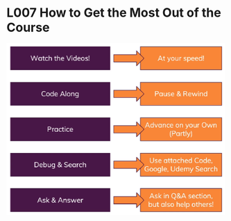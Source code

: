 # L007 How to Get the Most Out of the Course



![How to Get the Most Out of the Course](../assets/7-1.png)
